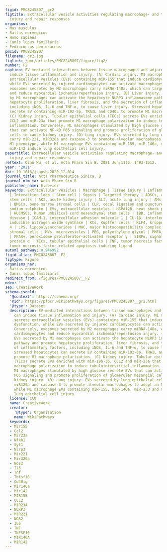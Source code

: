 ```yaml
---
figid: PMC8245807__gr2
figtitle: Extracellular vesicle activities regulating macrophage- and tissue-mediated
  injury and repair responses
organisms:
- Mus musculus
- Rattus norvegicus
- Homo sapiens
- Canis lupus familiaris
- Pediococcus pentosaceus
pmcid: PMC8245807
filename: gr2.jpg
figlink: /pmc/articles/PMC8245807/figure/fig2/
number: F2
caption: EV-mediated interactions between tissue macrophages and adjacent cells can
  induce tissue inflammation and injury. (A) Cardiac injury. M1 macrophages secrete
  extracellular vesicles (EVs) containing miR-155 that induce cardiomyocyte dysfunction,
  while EVs secreted by injured cardiomyocytes can activate macrophages. Conversely,
  exosomes secreted by M2 macrophages carry miRNA-148a, which can target cardiomyocytes
  and reduce myocardial ischemia/reperfusion injury. (B) Liver injury. EVs secreted
  by M1 macrophages can activate the hepatocyte NLRP3 inflammasome pathway and promote
  hepatocyte proliferation, liver fibrosis, and the secretion of inflammatory factors,
  including iNOS, IL-6 and TNF-α, to cause liver injury. Stressed hepatocytes can
  secrete EV containing miR-192-5p, TRAIL and CD40L to promote M1 macrophage polarization.
  (C) Kidney injury. Tubular epithelial cells (TECs) secrete EVs enriched with miR-19b-3p,
  CCL2 and miR-23a that promote M1 macrophage polarization to induce tubulointerstitial
  inflammation. Conversely, M1 macrophages stimulated by high glucose secrete EVs
  that can activate NF-κB P65 signaling and promote proliferation of glomerular mesangial
  cells to cause kidney injury. (D) Lung injury. EVs secreted by lung epithelial cells
  carry miR-221, miR320a and caspase-3 to promote alveolar macrophages to adopt an
  M1 phenotype, while M1 macrophage EVs containing miR-155, miR-146a, miR-233 and
  miR-142 induce lung epithelial cell injury.
papertitle: Extracellular vesicle activities regulating macrophage- and tissue-mediated
  injury and repair responses.
reftext: Qian Hu, et al. Acta Pharm Sin B. 2021 Jun;11(6):1493-1512.
year: '2021'
doi: 10.1016/j.apsb.2020.12.014
journal_title: Acta Pharmaceutica Sinica. B
journal_nlm_ta: Acta Pharm Sin B
publisher_name: Elsevier
keywords: Extracellular vesicles | Macrophage | Tissue injury | Inflammatory disease
  | Interaction loop | Stem cell | Sepsis | Targeted therapy | ADSCs, adipose-derived
  stem cells | AKI, acute kidney injury | ALI, acute lung injury | AMs, alveolar macrophages
  | BMSCs, bone marrow stromal cells | CLP, cecal ligation and puncture | DSS, dextran
  sodium sulphate | EVs, extracellular vesicles | HSPA12B, heat shock protein A12B
  | HUCMSCs, human umbilical cord mesenchymal stem cells | IBD, inflammatory bowel
  disease | ICAM-1, intercellular adhesion molecule 1 | IL-1β, interleukin-1β | iNOS,
  inducible nitrogen oxide synthase | KCs, Kupffer cells | KLF4, krüppel-like factor
  4 | LPS, lipopolysaccharides | MHC, major histocompatibility complex | MSCs, mesenchymal
  stromal cells | MVs, microvesicles | PEG, polyethylene glycol | PMFA, 5,7,30,40,50-pentamethoxyflavanone
  | PPARγ, peroxisome proliferator-activated receptor γ | SIRPα, signal regulatory
  protein α | TECs, tubular epithelial cells | TNF, tumor necrosis factor | TRAIL,
  tumor necrosis factor-related apoptosis-inducing ligand
automl_pathway: 0.946992
figid_alias: PMC8245807__F2
figtype: Figure
organisms_ner:
- Rattus norvegicus
- Canis lupus familiaris
redirect_from: /figures/PMC8245807__F2
ndex: ''
seo: CreativeWork
schema-jsonld:
  '@context': https://schema.org/
  '@id': https://pfocr.wikipathways.org/figures/PMC8245807__gr2.html
  '@type': Dataset
  description: EV-mediated interactions between tissue macrophages and adjacent cells
    can induce tissue inflammation and injury. (A) Cardiac injury. M1 macrophages
    secrete extracellular vesicles (EVs) containing miR-155 that induce cardiomyocyte
    dysfunction, while EVs secreted by injured cardiomyocytes can activate macrophages.
    Conversely, exosomes secreted by M2 macrophages carry miRNA-148a, which can target
    cardiomyocytes and reduce myocardial ischemia/reperfusion injury. (B) Liver injury.
    EVs secreted by M1 macrophages can activate the hepatocyte NLRP3 inflammasome
    pathway and promote hepatocyte proliferation, liver fibrosis, and the secretion
    of inflammatory factors, including iNOS, IL-6 and TNF-α, to cause liver injury.
    Stressed hepatocytes can secrete EV containing miR-192-5p, TRAIL and CD40L to
    promote M1 macrophage polarization. (C) Kidney injury. Tubular epithelial cells
    (TECs) secrete EVs enriched with miR-19b-3p, CCL2 and miR-23a that promote M1
    macrophage polarization to induce tubulointerstitial inflammation. Conversely,
    M1 macrophages stimulated by high glucose secrete EVs that can activate NF-κB
    P65 signaling and promote proliferation of glomerular mesangial cells to cause
    kidney injury. (D) Lung injury. EVs secreted by lung epithelial cells carry miR-221,
    miR320a and caspase-3 to promote alveolar macrophages to adopt an M1 phenotype,
    while M1 macrophage EVs containing miR-155, miR-146a, miR-233 and miR-142 induce
    lung epithelial cell injury.
  license: CC0
  name: CreativeWork
  creator:
    '@type': Organization
    name: WikiPathways
  keywords:
  - Mir155
  - Ccl2
  - Mir23a
  - Nfkb1
  - Syt1
  - Nlrp3
  - Mir221
  - Mir320a
  - Nos2
  - Il6
  - Tnf
  - Tnfsf10
  - Cd40lg
  - Mir146a
  - Mir142
  - MIR155
  - CCL2
  - MIR23A
  - NLRP3
  - MIR221
  - NOS2
  - IL6
  - TNF
  - TNFSF10
  - MIR146A
  - MIR142
---
```

